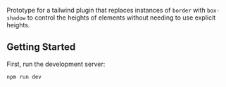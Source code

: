 Prototype for a tailwind plugin that replaces instances of `border` with `box-shadow` to control the heights of elements without needing to use explicit heights.

## Getting Started

First, run the development server:

```bash
npm run dev
```
